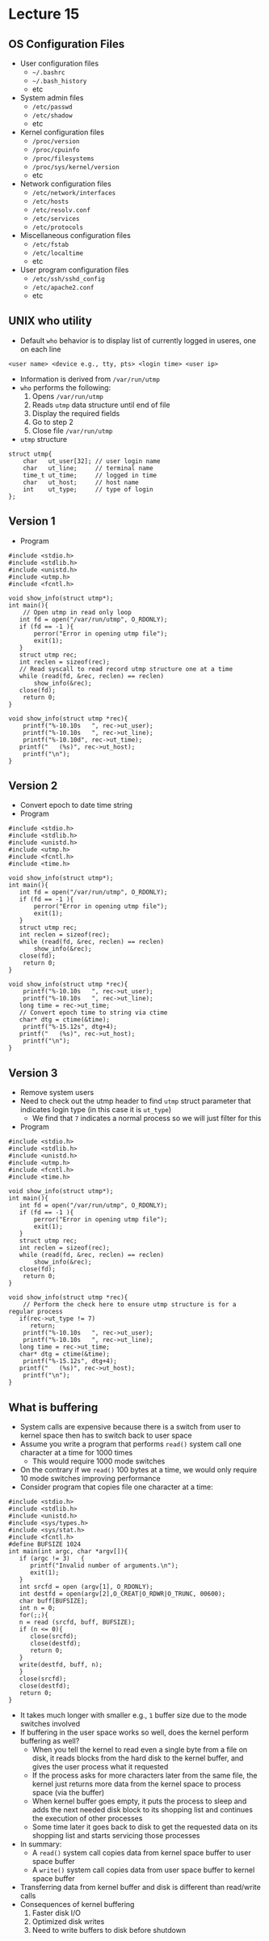 # Lecture 15

## OS Configuration Files

- User configuration files
    * `~/.bashrc`
    * `~/.bash_history`
    * etc
- System admin files
    * `/etc/passwd`
    * `/etc/shadow`
    * etc
- Kernel configuration files
    * `/proc/version`
    * `/proc/cpuinfo`
    * `/proc/filesystems`
    * `/proc/sys/kernel/version`
    * etc
- Network configuration files
    * `/etc/network/interfaces`
    * `/etc/hosts`
    * `/etc/resolv.conf`
    * `/etc/services`
    * `/etc/protocols`
- Miscellaneous configuration files
    * `/etc/fstab`
    * `/etc/localtime`
    * etc
- User program configuration files
    * `/etc/ssh/sshd_config`
    * `/etc/apache2.conf`
    * etc

## UNIX who utility

- Default `who` behavior is to display list of currently logged in useres, one on each line
```
<user name> <device e.g., tty, pts> <login time> <user ip>
```
- Information is derived from `/var/run/utmp`
- `who` performs the following:
    1. Opens `/var/run/utmp`
    2. Reads `utmp` data structure until end of file
    3. Display the required fields
    4. Go to step 2
    5. Close file `/var/run/utmp`
- `utmp` structure
```
struct utmp{
    char   ut_user[32]; // user login name
    char   ut_line;     // terminal name
    time_t ut_time;     // logged in time
    char   ut_host;     // host name
    int    ut_type;     // type of login
};
```

## Version 1

- Program
```
#include <stdio.h>
#include <stdlib.h>
#include <unistd.h>
#include <utmp.h>
#include <fcntl.h>

void show_info(struct utmp*);
int main(){
    // Open utmp in read only loop
   int fd = open("/var/run/utmp", O_RDONLY);
   if (fd == -1 ){
	   perror("Error in opening utmp file");
	   exit(1);
   }
   struct utmp rec;
   int reclen = sizeof(rec);
   // Read syscall to read record utmp structure one at a time
   while (read(fd, &rec, reclen) == reclen)
	   show_info(&rec);
   close(fd);
	return 0;
}

void show_info(struct utmp *rec){
	printf("%-10.10s   ", rec->ut_user);
	printf("%-10.10s   ", rec->ut_line);
	printf("%-10.10d", rec->ut_time);
   printf("   (%s)", rec->ut_host);
	printf("\n");
}
```

## Version 2

- Convert epoch to date time string
- Program
```
#include <stdio.h>
#include <stdlib.h>
#include <unistd.h>
#include <utmp.h>
#include <fcntl.h>
#include <time.h>

void show_info(struct utmp*);
int main(){
   int fd = open("/var/run/utmp", O_RDONLY);
   if (fd == -1 ){
	   perror("Error in opening utmp file");
	   exit(1);
   }
   struct utmp rec;
   int reclen = sizeof(rec);
   while (read(fd, &rec, reclen) == reclen)
	   show_info(&rec);
   close(fd);
	return 0;
}

void show_info(struct utmp *rec){
	printf("%-10.10s   ", rec->ut_user);
	printf("%-10.10s   ", rec->ut_line);
   long time = rec->ut_time;
   // Convert epoch time to string via ctime
   char* dtg = ctime(&time);
	printf("%-15.12s", dtg+4);
   printf("   (%s)", rec->ut_host);
	printf("\n");
}
```

## Version 3

- Remove system users
- Need to check out the utmp header to find `utmp` struct parameter that indicates login type (in this case it is `ut_type`)
    * We find that `7` indicates a normal process so we will just filter for this
- Program
```
#include <stdio.h>
#include <stdlib.h>
#include <unistd.h>
#include <utmp.h>
#include <fcntl.h>
#include <time.h>

void show_info(struct utmp*);
int main(){
   int fd = open("/var/run/utmp", O_RDONLY);
   if (fd == -1 ){
	   perror("Error in opening utmp file");
	   exit(1);
   }
   struct utmp rec;
   int reclen = sizeof(rec);
   while (read(fd, &rec, reclen) == reclen)
	   show_info(&rec);
   close(fd);
	return 0;
}

void show_info(struct utmp *rec){
    // Perform the check here to ensure utmp structure is for a regular process
   if(rec->ut_type != 7)
      return;
	printf("%-10.10s   ", rec->ut_user);
	printf("%-10.10s   ", rec->ut_line);
   long time = rec->ut_time;
   char* dtg = ctime(&time);
	printf("%-15.12s", dtg+4);
   printf("   (%s)", rec->ut_host);
	printf("\n");
}
```

## What is buffering

- System calls are expensive because there is a switch from user to kernel space then has to switch back to user space
- Assume you write a program that performs `read()` system call one character at a time for 1000 times
    * This would require 1000 mode switches
- On the contrary if we `read()` 100 bytes at a time, we would only require 10 mode switches improving performance
- Consider program that copies file one character at a time:
```
#include <stdio.h>
#include <stdlib.h>
#include <unistd.h>
#include <sys/types.h>
#include <sys/stat.h>
#include <fcntl.h>
#define BUFSIZE 1024
int main(int argc, char *argv[]){
   if (argc != 3)	{
      printf("Invalid number of arguments.\n");
      exit(1);
   }
   int srcfd = open (argv[1], O_RDONLY);
   int destfd = open(argv[2],O_CREAT|O_RDWR|O_TRUNC, 00600);
   char buff[BUFSIZE];
   int n = 0;
   for(;;){
   n = read (srcfd, buff, BUFSIZE);
   if (n <= 0){
      close(srcfd);
      close(destfd);
      return 0;
   }
   write(destfd, buff, n);
   }
   close(srcfd);
   close(destfd);
   return 0;
}
```
- It takes much longer with smaller e.g., `1` buffer size due to the mode switches involved
- If buffering in the user space works so well, does the kernel perform buffering as well?
    * When you tell the kernel to read even a single byte from a file on disk, it reads blocks from the hard disk to the kernel buffer, and gives the user process what it requested
    * If the process asks for more characters later from the same file, the kernel just returns more data from the kernel space to process space (via the buffer)
    * When kernel buffer goes empty, it puts the process to sleep and adds the next needed disk block to its shopping list and continues the execution of other processes
    * Some time later it goes back to disk to get the requested data on its shopping list and starts servicing those processes
- In summary:
    * A `read()` system call copies data from kernel space buffer to user space buffer
    * A `write()` system call copies data from user space buffer to kernel space buffer
- Transferring data from kernel buffer and disk is different than read/write calls
- Consequences of kernel buffering
    1. Faster disk I/O
    2. Optimized disk writes
    3. Need to write buffers to disk before shutdown